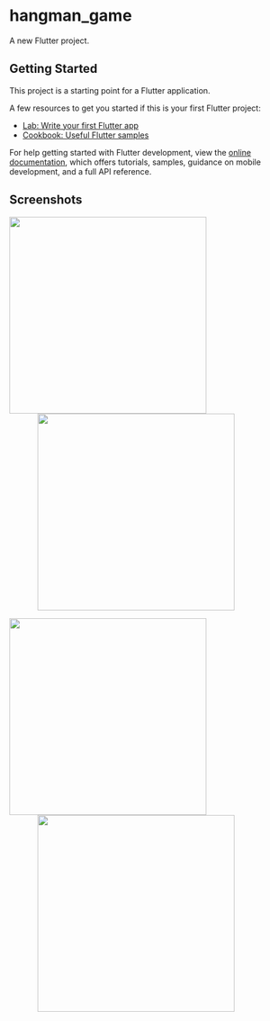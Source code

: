 # hangman_game

A new Flutter project.

## Getting Started

This project is a starting point for a Flutter application.

A few resources to get you started if this is your first Flutter project:

- [Lab: Write your first Flutter app](https://docs.flutter.dev/get-started/codelab)
- [Cookbook: Useful Flutter samples](https://docs.flutter.dev/cookbook)

For help getting started with Flutter development, view the
[online documentation](https://docs.flutter.dev/), which offers tutorials,
samples, guidance on mobile development, and a full API reference.

## Screenshots

<img align="center" width="350" src="./images/a1.png"   ><img align="center" width="350" src="./images/b1.png" hspace="50">

<img align="center" width="350"  src="./images/c1.png"   ><img width="350" align="center" src="./images/d1.png" hspace="50">
